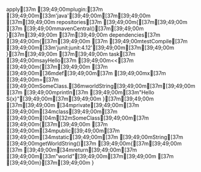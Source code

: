apply[37m [39;49;00mplugin:[37m [39;49;00m[33m'java'[39;49;00m[37m[39;49;00m
[37m[39;49;00m
repositories[37m [39;49;00m{[37m[39;49;00m
[37m    [39;49;00mmavenCentral()[37m[39;49;00m
}[37m[39;49;00m
[37m[39;49;00m
dependencies[37m [39;49;00m{[37m[39;49;00m
[37m    [39;49;00mtestCompile[37m [39;49;00m[33m'junit:junit:4.12'[39;49;00m[37m[39;49;00m
}[37m[39;49;00m
[37m[39;49;00m
task[37m [39;49;00msayHello[37m [39;49;00m<<[37m [39;49;00m{[37m[39;49;00m
[37m    [39;49;00m[36mdef[39;49;00m[37m [39;49;00mx[37m [39;49;00m=[37m [39;49;00mSomeClass.[36mworldString[39;49;00m[37m[39;49;00m
[37m    [39;49;00mprintln[37m [39;49;00m[33m"Hello ${x}"[39;49;00m[37m[39;49;00m
}[37m[39;49;00m
[37m[39;49;00m
[34mprivate[39;49;00m[37m [39;49;00m[34mclass[39;49;00m[37m [39;49;00m[04m[32mSomeClass[39;49;00m[37m [39;49;00m{[37m[39;49;00m
[37m    [39;49;00m[34mpublic[39;49;00m[37m [39;49;00m[34mstatic[39;49;00m[37m [39;49;00mString[37m [39;49;00mgetWorldString()[37m [39;49;00m{[37m[39;49;00m
[37m        [39;49;00m[34mreturn[39;49;00m[37m [39;49;00m[33m"world"[39;49;00m[37m[39;49;00m
[37m    [39;49;00m}[37m[39;49;00m
}
